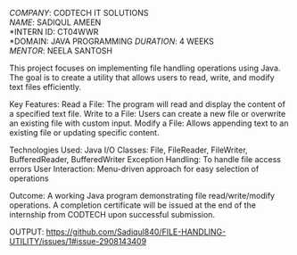*COMPANY*: CODTECH IT SOLUTIONS  
*NAME*: SADIQUL AMEEN  
*INTERN ID: CT04WWR  
*DOMAIN: JAVA PROGRAMMING 
*DURATION*: 4 WEEKS  
*MENTOR*: NEELA SANTOSH  

This project focuses on implementing file handling operations using Java. The goal is to create a utility that allows users to read, write, and modify text files efficiently.

Key Features:
Read a File: The program will read and display the content of a specified text file.
Write to a File: Users can create a new file or overwrite an existing file with custom input.
Modify a File: Allows appending text to an existing file or updating specific content.

Technologies Used:
Java I/O Classes: File, FileReader, FileWriter, BufferedReader, BufferedWriter
Exception Handling: To handle file access errors
User Interaction: Menu-driven approach for easy selection of operations

Outcome:
A working Java program demonstrating file read/write/modify operations.
A completion certificate will be issued at the end of the internship from CODTECH upon successful submission.

OUTPUT:
https://github.com/Sadiqul840/FILE-HANDLING-UTILITY/issues/1#issue-2908143409
